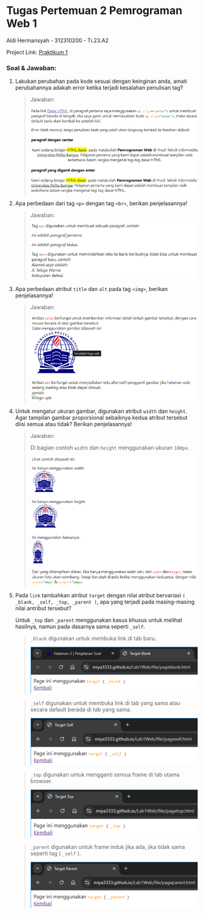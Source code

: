 # Tugas Pertemuan 2 Pemrograman Web 1

Aldi Hermansyah - 312310200 - Ti.23.A2

Project Link: [Praktikum 1](https://miya3333.github.io/Lab1Web/)

### Soal & Jawaban:
1. Lakukan perubahan pada kode sesuai dengan keinginan anda, amati perubahannya adakah error ketika terjadi kesalahan penulisan tag?
   > Jawaban:
   > 
   > <img src="file/jawaban 1.png" alt="jawaban 1">
2. Apa perbedaan dari tag `<p>` dengan tag `<br>`, berikan penjelasannya!
   > Jawaban:
   > 
   > <img src="file/jawaban 2.png" alt="jawaban 2">

3. Apa perbedaan atribut `title` dan `alt` pada tag `<img>`, berikan penjelasannya!
   > Jawaban:
   > 
   > <img src="file/jawaban 3.png" alt="jawaban 3">

4. Untuk mengatur ukuran gambar, digunakan atribut `width` dan `height`. Agar tampilan gambar proporsional sebaiknya kedua atribut tersebut diisi semua atau tidak? Berikan penjelasannya!

   > Jawaban:
   > 
   > Di bagian contoh `width` dan `height` menggunakan ukuran `100px`.
   > 
   > <img src="file/jawaban 4.png" alt="jawaban 4">

5. Pada `link` tambahkan atribut `target` dengan nilai atribut bervariasi `( _blank, _self, _top, _parent )`, apa yang terjadi pada masing-masing nilai antribut tersebut?

   Untuk `_top` dan `_parent` menggunakan kasus khusus untuk melihat hasilnya, namun pada dasarnya sama seperti `_self`.
   
   > `_blank` digunakan untuk membuka link di tab baru.
   > 
   > <img src="file/jawaban 5 blank.png" alt="jawaban 5 blank">
   
   > `_self` digunakan untuk membuka link di tab yang sama atau secara dafault berada di tab yang sama.
   > 
   > <img src="file/jawaban 5 self.png" alt="jawaban 5 self">
   
   > `_top` digunakan untuk mengganti semua frame di tab utama browser.
   > 
   > <img src="file/jawaban 5 top.png" alt="jawaban 5 top">
   
   > `_parent` digunakan untuk frame induk jika ada, jika tidak sama seperti tag ( `_self` ).
   > 
   > <img src="file/jawaban 5 parent.png" alt="jawaban 5 parent">
